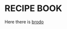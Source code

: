 # RECIPE BOOK

Here there is [brodo](https://mmilanta.github.io/le_ricette_di_nonna_aua/recipes/brodo)

